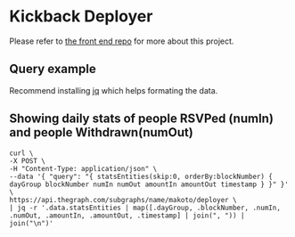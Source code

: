 # Kickback Deployer

Please refer to [the front end repo](https://github.com/makoto/the-pot) for more about this project.

## Query example

Recommend installing [jq](https://stedolan.github.io/jq/) which helps formating the data.

## Showing daily stats of people RSVPed (numIn) and people Withdrawn(numOut)


```
curl \
-X POST \
-H "Content-Type: application/json" \
--data '{ "query": "{ statsEntities(skip:0, orderBy:blockNumber) { dayGroup blockNumber numIn numOut amountIn amountOut timestamp } }" }' \
https://api.thegraph.com/subgraphs/name/makoto/deployer \
| jq -r '.data.statsEntities | map([.dayGroup, .blockNumber, .numIn, .numOut, .amountIn, .amountOut, .timestamp] | join(", ")) | join("\n")'
```
